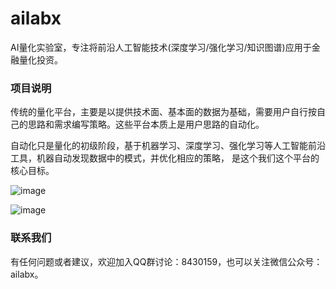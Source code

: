 # ailabx
AI量化实验室，专注将前沿人工智能技术(深度学习/强化学习/知识图谱)应用于金融量化投资。

### 项目说明

传统的量化平台，主要是以提供技术面、基本面的数据为基础，需要用户自行按自己的思路和需求编写策略。这些平台本质上是用户思路的自动化。

自动化只是量化的初级阶段，基于机器学习、深度学习、强化学习等人工智能前沿工具，机器自动发现数据中的模式，并优化相应的策略，
是这个我们这个平台的核心目标。

![image](https://note.youdao.com/yws/public/resource/067274b445e630e44bd81a0b6dd3b9cc/xmlnote/89A2E040138D4EEFAA436AE64F5FC039/7757)

![image](https://note.youdao.com/yws/public/resource/067274b445e630e44bd81a0b6dd3b9cc/xmlnote/31B98FA2AA264C6884978FCF137309C7/8071)

### 联系我们

有任何问题或者建议，欢迎加入QQ群讨论：8430159，也可以关注微信公众号：ailabx。